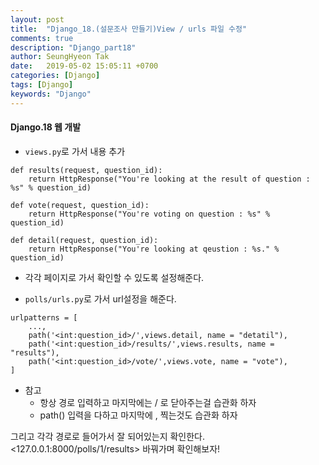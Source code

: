 ```yaml
---
layout: post
title:  "Django_18.(설문조사 만들기)View / urls 파일 수정"
comments: true
description: "Django_part18"
author: SeungHyeon Tak
date:   2019-05-02 15:05:11 +0700
categories: [Django]
tags: [Django]
keywords: "Django"
---
```

#### Django.18 웹 개발

* `views.py`로 가서 내용 추가

```
def results(request, question_id):
    return HttpResponse("You're looking at the result of question : %s" % question_id)

def vote(request, question_id):
    return HttpResponse("You're voting on question : %s" % question_id)

def detail(request, question_id):
    return HttpResponse("You're looking at qeustion : %s." % question_id)
```

* 각각 페이지로 가서 확인할 수 있도록 설정해준다.

* `polls/urls.py`로 가서 url설정을 해준다.

```
urlpatterns = [
    ...,
    path('<int:question_id>/',views.detail, name = "detatil"),
    path('<int:question_id>/results/',views.results, name = "results"),
    path('<int:question_id>/vote/',views.vote, name = "vote"),
]
```

* 참고
   * 항상 경로 입력하고 마지막에는 / 로 닫아주는걸 습관화 하자
   * path() 입력을 다하고 마지막에 , 찍는것도 습관화 하자

그리고 각각 경로로 들어가서 잘 되어있는지 확인한다.
<127.0.0.1:8000/polls/1/results> 
바꿔가며 확인해보자!